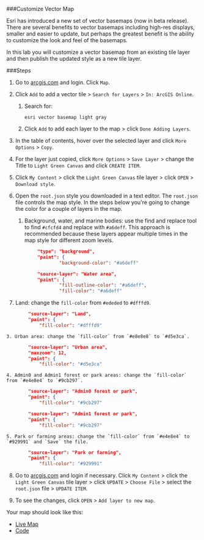 ###Customize Vector Map

Esri has introduced a new set of vector basemaps (now in beta release). There are several benefits to vector basemaps including high-res displays, smaller and easier to update, but perhaps the greatest benefit is the ability to customize the look and feel of the basemaps.

In this lab you will customize a vector basemap from an existing tile layer and then publish the updated style as a new tile layer.

###Steps

1. Go to [arcgis.com](http://www.arcgis.com) and login. Click `Map`.

2. Click `Add` to add a vector tile > `Search for Layers` > `In: ArcGIS Online`.

	1. Search for:

		```
		esri vector basemap light gray
		```
		
	2. Click `Add` to add each layer to the map > click `Done Adding Layers`.
 
4. In the table of contents, hover over the selected layer and click `More Options` > `Copy`.

5. For the layer just copied, click `More Options` > `Save Layer` > change the Title to `Light Green Canvas` and click `CREATE ITEM`.

6. Click `My Content` > click the `Light Green Canvas` tile layer > click `OPEN` > `Download style`.

7. Open the `root.json` style you downloaded in a text editor. The `root.json` file controls the map style. 
In the steps below you're going to change the color for a couple of layers in the map.
	
  	 1. Background, water, and marine bodies: use the find and replace tool to find `#cfcfd4` and replace with `#a6deff`. This approach is recommended because these layers appear multiple times in the map style for different zoom levels.  

	```json
			"type": "background",
      		"paint": {
        			"background-color": "#a6deff"
	
	```

	```json
			"source-layer": "Water area",
      		"paint": {
        			"fill-outline-color": "#a6deff",
        			"fill-color": "#a6deff"
	```    
	
2. Land: change the `fill-color` from `#ededed` to `#dfffd9`.

```json
   		"source-layer": "Land",
      	"paint": {
        	"fill-color": "#dfffd9"
```	
	3. Urban area: change the `fill-color` from `#e8e8e8` to `#d5e3ca`.

```json
		"source-layer": "Urban area",
      	"maxzoom": 12,
      	"paint": {
        	"fill-color": "#d5e3ca"
```	
	4. Admin0 and Admin1 forest or park areas: change the `fill-color` from `#e4e8e4` to `#9cb297`.

```json
		"source-layer": "Admin0 forest or park",
      	"paint": {
        	"fill-color": "#9cb297"
```	

```json
		"source-layer": "Admin1 forest or park",
      	"paint": {
        	"fill-color": "#9cb297"	
```	
	5. Park or farming areas: change the `fill-color` from `#e4e8e4` to `#929991` and `Save` the file.

```json
		"source-layer": "Park or farming",
      	"paint": {
        	"fill-color": "#929991"
```
8. Go to [arcgis.com](http://www.arcgis.com) and login if necessary. Click `My Content` > click the `Light Green Canvas` tile layer > click `UPDATE` > `Choose File` > select the `root.json` file > `UPDATE ITEM`.

9. To see the changes, click `OPEN` > `Add layer to new map`.  

Your map should look like this:
* [Live Map](http://www.arcgis.com/home/webmap/viewer.html?webmap=b66770c3ad184c6a8f68cba5c19addeb)
* [Code](src/root_lightgreen.json) 
